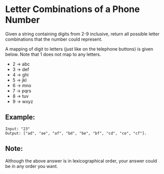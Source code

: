 # Letter Combinations of a Phone Number

Given a string containing digits from 2-9 inclusive, return all possible letter combinations that the number could represent.

A mapping of digit to letters (just like on the telephone buttons) is given below. Note that 1 does not map to any letters.

* 2 -> abc
* 3 -> def
* 4 -> ghi
* 5 -> jkl
* 6 -> mno
* 7 -> pqrs
* 8 -> tuv
* 9 -> wxyz

## Example:
```
Input: "23"
Output: ["ad", "ae", "af", "bd", "be", "bf", "cd", "ce", "cf"].
```
## Note:

Although the above answer is in lexicographical order, your answer could be in any order you want.
